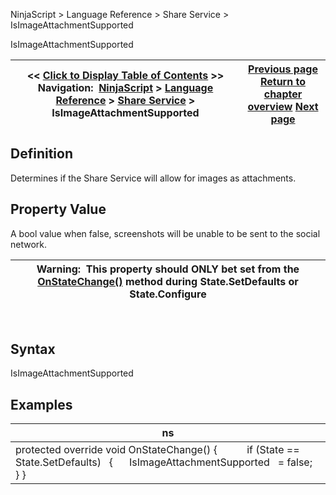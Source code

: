 ﻿
NinjaScript > Language Reference > Share Service > IsImageAttachmentSupported

IsImageAttachmentSupported

| << [Click to Display Table of Contents](isimageattachmentsupported.md) >> **Navigation:**     [NinjaScript](ninjascript.md) > [Language Reference](language_reference_wip.md) > [Share Service](share_service.md) > IsImageAttachmentSupported | [Previous page](isdefault.md) [Return to chapter overview](share_service.md) [Next page](onauthorizeaccount.md) |
| --- | --- |
## Definition
Determines if the Share Service will allow for images as attachments.
## 
## Property Value
A bool value when false, screenshots will be unable to be sent to the social network.
 

| Warning:  This property should ONLY bet set from the [OnStateChange()](onstatechange.md) method during State.SetDefaults or State.Configure |
| --- |
  
## 
## Syntax
IsImageAttachmentSupported
 
## 
## Examples

| ns |
| --- |
| protected override void OnStateChange() {             if (State == State.SetDefaults)    {       IsImageAttachmentSupported   = false;    } } |
